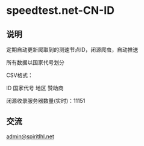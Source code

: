# speedtest.net-CN-ID

## 说明

定期自动更新爬取到的测速节点ID，闭源爬虫，自动推送

所有数据以国家代号划分 

CSV格式：

ID 国家代号 地区 赞助商

闭源收录服务器数量(实时)：11151

## 交流

admin@spiritlhl.net


